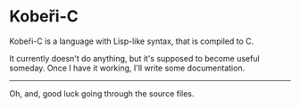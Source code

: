 # Kobeři-C

Kobeři-C is a language with Lisp-like syntax, that is compiled to C. 

It currently doesn't do anything, but it's supposed to become useful someday. Once I have it working, I'll write some documentation.

---

Oh, and, good luck going through the source files.

